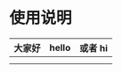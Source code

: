 # 使用说明

| 大家好 | hello | 或者 hi |
| ------ | ----- | ------- |
|        |       |         |
|        |       |         |

